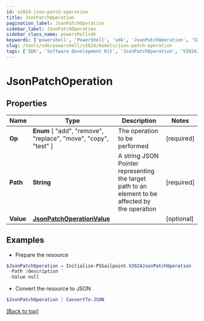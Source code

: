```yaml
---
id: v2024-json-patch-operation
title: JsonPatchOperation
pagination_label: JsonPatchOperation
sidebar_label: JsonPatchOperation
sidebar_class_name: powershellsdk
keywords: ['powershell', 'PowerShell', 'sdk', 'JsonPatchOperation', 'V2024JsonPatchOperation'] 
slug: /tools/sdk/powershell/v2024/models/json-patch-operation
tags: ['SDK', 'Software Development Kit', 'JsonPatchOperation', 'V2024JsonPatchOperation']
---
```



# JsonPatchOperation

## Properties

Name | Type | Description | Notes
------------ | ------------- | ------------- | -------------
**Op** |  **Enum** [  "add",    "remove",    "replace",    "move",    "copy",    "test" ] | The operation to be performed | [required]
**Path** | **String** | A string JSON Pointer representing the target path to an element to be affected by the operation | [required]
**Value** | [**JsonPatchOperationValue**](json-patch-operation-value) |  | [optional] 

## Examples

- Prepare the resource
```powershell
$JsonPatchOperation = Initialize-PSSailpoint.V2024JsonPatchOperation  -Op replace `
 -Path /description `
 -Value null
```

- Convert the resource to JSON
```powershell
$JsonPatchOperation | ConvertTo-JSON
```


[[Back to top]](#) 

